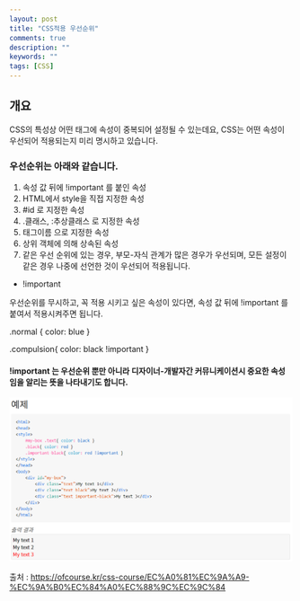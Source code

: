 ```yaml
---
layout: post
title: "CSS적용 우선순위"
comments: true
description: ""
keywords: ""
tags: [CSS]
---
```


## 개요

CSS의 특성상 어떤 태그에 속성이 중복되어 설정될 수 있는데요, CSS는 어떤 속성이 우선되어 적용되는지 미리 명시하고 있습니다.

### 우선순위는 아래와 같습니다.

1. 속성 값 뒤에 !important 를 붙인 속성
2. HTML에서 style을 직접 지정한 속성
3. #id 로 지정한 속성
4. .클래스, :추상클래스 로 지정한 속성
5. 태그이름 으로 지정한 속성
6. 상위 객체에 의해 상속된 속성
7. 같은 우선 순위에 있는 경우, 부모-자식 관계가 많은 경우가 우선되며, 모든 설정이 같은 경우 나중에 선언한 것이 우선되어 적용됩니다.

- !important

우선순위를 무시하고, 꼭 적용 시키고 싶은 속성이 있다면, 속성 값 뒤에 !important 를 붙여서 적용시켜주면 됩니다.

.normal { color: blue }

.compulsion{ color: black !important }

#### !important 는 우선순위 뿐만 아니라 디자이너-개발자간 커뮤니케이션시 중요한 속성임을 알리는 뜻을 나타내기도 합니다.

 ![151251231241](/images/css/151251231241.png)


출처 : https://ofcourse.kr/css-course/EC%A0%81%EC%9A%A9-%EC%9A%B0%EC%84%A0%EC%88%9C%EC%9C%84